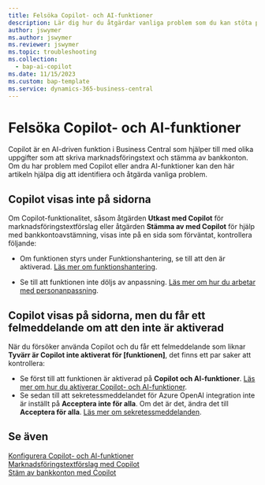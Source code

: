 ```yaml
---
title: Felsöka Copilot- och AI-funktioner
description: Lär dig hur du åtgärdar vanliga problem som du kan stöta på när du arbetar med Copilot- och AI-funktioner i Business Central.
author: jswymer
ms.author: jswymer
ms.reviewer: jswymer
ms.topic: troubleshooting
ms.collection:
  - bap-ai-copilot
ms.date: 11/15/2023
ms.custom: bap-template
ms.service: dynamics-365-business-central
---
```

# Felsöka Copilot- och AI-funktioner

Copilot är en AI-driven funktion i Business Central som hjälper till med olika uppgifter som att skriva marknadsföringstext och stämma av bankkonton. Om du har problem med Copilot eller andra AI-funktioner kan den här artikeln hjälpa dig att identifiera och åtgärda vanliga problem.

## Copilot visas inte på sidorna

Om Copilot-funktionalitet, såsom åtgärden **Utkast med Copilot** för marknadsföringstextförslag eller åtgärden **Stämma av med Copilot** för hjälp med bankkontoavstämning, visas inte på en sida som förväntat, kontrollera följande:

- Om funktionen styrs under Funktionshantering, se till att den är aktiverad. [Läs mer om funktionshantering](admin-feature-management.md).

- Se till att funktionen inte döljs av anpassning. [Läs mer om hur du arbetar med personanpassning](ui-personalization-user.md).

## Copilot visas på sidorna, men du får ett felmeddelande om att den inte är aktiverad

När du försöker använda Copilot och du får ett felmeddelande som liknar **Tyvärr är Copilot inte aktiverat för \[funktionen\]**, det finns ett par saker att kontrollera:

- Se först till att funktionen är aktiverad på **Copilot och AI-funktioner**. [Läs mer om hur du aktiverar Copilot- och AI-funktioner](enable-ai.md#activate-features). 
- Se sedan till att sekretessmeddelandet för Azure OpenAI integration inte är inställt på **Acceptera inte för alla**. Om det är det, ändra det till **Acceptera för alla**. [Läs mer om sekretessmeddelanden](privacy-notices-status.md).

## Se även

[Konfigurera Copilot- och AI-funktioner](enable-ai.md)  
[Marknadsföringstextförslag med Copilot](ai-overview.md)  
[Stäm av bankkonton med Copilot](bank-reconciliation-with-copilot.md)  
